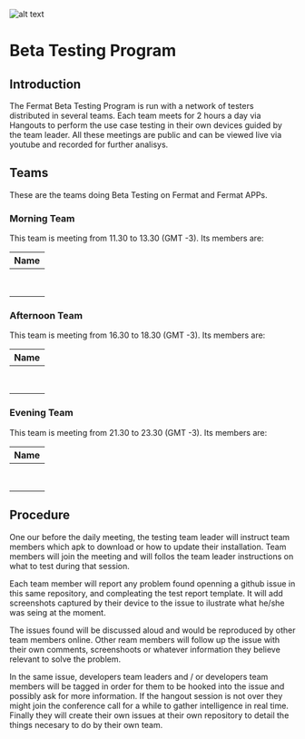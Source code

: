 <!-- all links tested by laderuner -->
![alt text](https://github.com/bitDubai/media-kit/blob/master/MediaKit/Fermat%20Branding/Fermat%20Logotype/Fermat_Logo_3D.png "Fermat Logo")

# Beta Testing Program

## Introduction

The Fermat Beta Testing Program is run with a network of testers distributed in several teams. Each team meets for 2 hours a day via Hangouts to perform the use case testing in their own devices guided by the team leader. All these meetings are public and can be viewed live via youtube and recorded for further analisys. 

## Teams

These are the teams doing Beta Testing on Fermat and Fermat APPs.

### Morning Team

This team is meeting from 11.30 to 13.30 (GMT -3). Its members are:

|Name|
|:--:|
|    |
|    |
|    |
|    |
|    |
|    |
|    |
|    |


### Afternoon Team

This team is meeting from 16.30 to 18.30 (GMT -3). Its members are:

|Name|
|:--:|
|    |
|    |
|    |
|    |
|    |
|    |
|    |
|    |


### Evening Team

This team is meeting from 21.30 to 23.30 (GMT -3). Its members are:

|Name|
|:--:|
|    |
|    |
|    |
|    |
|    |
|    |
|    |
|    |

## Procedure

One our before the daily meeting, the testing team leader will instruct team members which apk to download or how to update their installation. Team members will join the meeting and will follos the team leader instructions on what to test during that session.

Each team member will report any problem found openning a github issue in this same repository, and compleating the test report template. It will add screenshots captured by their device to the issue to ilustrate what he/she was seing at the moment. 

The issues found will be discussed aloud and would be reproduced by other team members online. Other ream members will follow up the issue with their own comments, screenshoots or whatever information they believe relevant to solve the problem. 

In the same issue, developers team leaders and / or developers team members will be tagged in order for them to be hooked into the issue and possibly ask for more information. If the hangout session is not over they might join the conference call for a while to gather intelligence in real time. Finally they will create their own issues at their own repository to detail the things necesary to do by their own team. 



